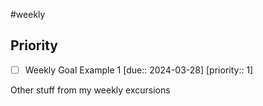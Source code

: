 #weekly 

## Priority
- [ ] Weekly Goal Example 1 [due:: 2024-03-28] [priority:: 1] 


Other stuff from my weekly excursions
